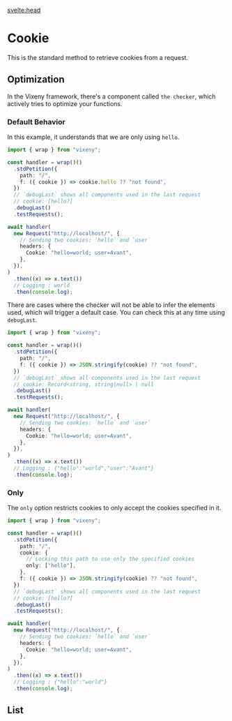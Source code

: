 <script>
  import ListOfComponents from '$lib/components/listOfComponets.svelte';
</script>

<svelte:head>

<script src='/prism.mjs' defer></script>
<title>Cookie - Vixeny</title>
  <meta name="description" content="Understanding cookies"/>
  <meta name="keywords" content="cookies, FP, functional programming, web development, Vixeny framework, HTTP cookies"/>
</svelte:head>

# Cookie

This is the standard method to retrieve cookies from a request.

## Optimization

In the Vixeny framework, there's a component called `the checker`, which
actively tries to optimize your functions.

### Default Behavior

In this example, it understands that we are only using `hello`.

```ts
import { wrap } from "vixeny";

const handler = wrap()()
  .stdPetition({
    path: "/",
    f: ({ cookie }) => cookie.hello ?? "not found",
  })
  // `debugLast` shows all components used in the last request
  // cookie: [hello?]
  .debugLast()
  .testRequests();

await handler(
  new Request("http://localhost/", {
    // Sending two cookies: `hello` and `user`
    headers: {
      Cookie: "hello=world; user=Avant",
    },
  }),
)
  .then((x) => x.text())
  // Logging : world
  .then(console.log);
```

There are cases where the checker will not be able to infer the elements used,
which will trigger a default case. You can check this at any time using
`debugLast`.

```ts
import { wrap } from "vixeny";

const handler = wrap()()
  .stdPetition({
    path: "/",
    f: ({ cookie }) => JSON.stringify(cookie) ?? "not found",
  })
  // `debugLast` shows all components used in the last request
  // cookie: Record<string, string|null> | null
  .debugLast()
  .testRequests();

await handler(
  new Request("http://localhost/", {
    // Sending two cookies: `hello` and `user`
    headers: {
      Cookie: "hello=world; user=Avant",
    },
  }),
)
  .then((x) => x.text())
  // Logging : {"hello":"world","user":"Avant"}
  .then(console.log);
```

### Only

The `only` option restricts cookies to only accept the cookies specified in it.

```ts
import { wrap } from "vixeny";

const handler = wrap()()
  .stdPetition({
    path: "/",
    cookie: {
      // Locking this path to use only the specified cookies
      only: ["hello"],
    },
    f: ({ cookie }) => JSON.stringify(cookie) ?? "not found",
  })
  // `debugLast` shows all components used in the last request
  // cookie: [hello?]
  .debugLast()
  .testRequests();

await handler(
  new Request("http://localhost/", {
    // Sending two cookies: `hello` and `user`
    headers: {
      Cookie: "hello=world; user=Avant",
    },
  }),
)
  .then((x) => x.text())
  // Logging : {"hello":"world"}
  .then(console.log);
```

## List

<ListOfComponents />
